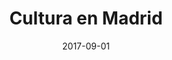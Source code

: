 ---
layout: post
categories: day-by-day
date: 2017-09-01
title: Cultura en Madrid
image:
  thumbnail: /images/blog/thumbnails/2017-09-01-cultura-en-madrid.jpg
  path: /images/blog/2017-09-01-cultura-en-madrid.jpg
---